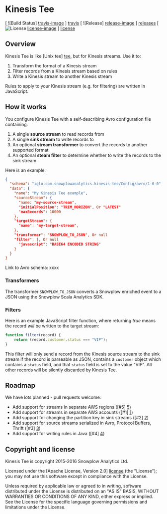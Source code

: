 # Kinesis Tee

[ ![Build Status] [travis-image] ] [travis]
[ ![Release] [release-image] ] [releases]
[ ![License] [license-image] ] [license]

## Overview

Kinesis Tee is like [Unix tee] [tee], but for Kinesis streams. Use it to:

1. Transform the format of a Kinesis stream
2. Filter records from a Kinesis stream based on rules
3. Write a Kinesis stream to another Kinesis stream

Rules to apply to your Kinesis stream (e.g. for filtering) are written in JavaScript.

## How it works

You configure Kinesis Tee with a self-describing Avro configuration file containing:

1. A single **source stream** to read records from
2. A single **sink stream** to write records to
3. An optional **stream transformer** to convert the records to another supported format
4. An optional **steam filter** to determine whether to write the records to the sink stream

Here is an example:

```json
{
  "schema": "iglu:com.snowplowanalytics.kinesis-tee/Config/avro/1-0-0",
  "data": {
    "name": "My Kinesis Tee example",
    "sourceStream": {
      "name: "my-source-stream",
      "initialPosition": "TRIM_HORIZON", Or "LATEST"
      "maxRecords": 10000
    },
    "targetStream": {
      "name": "my-target-stream",
    },
    "transformer": "SNOWPLOW_TO_JSON", Or null
    "filter": {, Or null
      "javascript": "BASE64 ENCODED STRING"
    }
  }
}
```

Link to Avro schema: xxxx

### Transformers

The transformer `SNOWPLOW_TO_JSON` converts a Snowplow enriched event to a JSON using the Snowplow Scala Analytics SDK.

### Filters

Here is an example JavaScript filter function, where returning *true* means the record *will* be written to the target stream:

```javascript
function filter(record) {
	return (record.customer.status === "VIP");
}
```

This filter will only send a record from the Kinesis source stream to the sink stream if the record is parseable as JSON, contains a `customer` object which contains a `status` field, and that `status` field is set to the value "VIP". All other records will be silently discarded by Kinesis Tee.

## Roadmap

We have lots planned - pull requests welcome:

* Add support for streams in separate AWS regions ([#5] [5])
* Add support for streams in separate AWS accounts ([#1] [1])
* Add support for changing the partition key in sink streams ([#2] [2])
* Add support for source streams serialized in Avro, Protocol Buffers, Thrift ([#3] [3])
* Add support for writing rules in Java ([#4] [4])

## Copyright and license

Kinesis Tee is copyright 2015-2016 Snowplow Analytics Ltd.

Licensed under the [Apache License, Version 2.0] [license] (the "License");
you may not use this software except in compliance with the License.

Unless required by applicable law or agreed to in writing, software
distributed under the License is distributed on an "AS IS" BASIS,
WITHOUT WARRANTIES OR CONDITIONS OF ANY KIND, either express or implied.
See the License for the specific language governing permissions and
limitations under the License.

[travis-image]: https://travis-ci.org/snowplow/kinesis-tee.png?branch=master
[travis]: http://travis-ci.org/snowplow/kinesis-tee

[release-image]: http://img.shields.io/badge/release-0.1.0-blue.svg?style=flat
[releases]: https://github.com/snowplow/kinesis-tee/releases

[license-image]: http://img.shields.io/badge/license-Apache--2-blue.svg?style=flat
[license]: http://www.apache.org/licenses/LICENSE-2.0

[tee]: https://en.wikipedia.org/wiki/Tee_%28command%29
[hocon]: https://github.com/typesafehub/config/blob/master/HOCON.md

[1]: https://github.com/snowplow/kinesis-tee/issues/1
[2]: https://github.com/snowplow/kinesis-tee/issues/2
[3]: https://github.com/snowplow/kinesis-tee/issues/3
[4]: https://github.com/snowplow/kinesis-tee/issues/4
[5]: https://github.com/snowplow/kinesis-tee/issues/5
